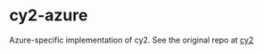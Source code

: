 # cy2-azure

Azure-specific implementation of cy2. See the original repo at [cy2](https://github.com/sorry-cypress/cy2)
